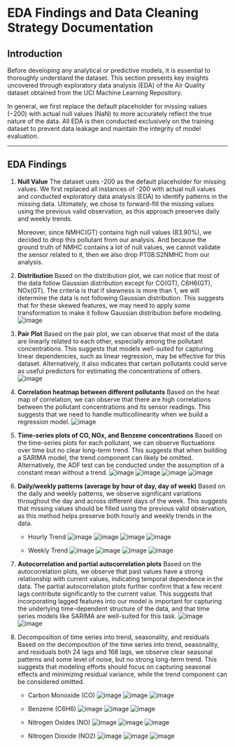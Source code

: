 # EDA Findings and Data Cleaning Strategy Documentation

## Introduction
Before developing any analytical or predictive models, it is essential to thoroughly understand the dataset. This section presents key insights uncovered through exploratory data analysis (EDA) of the Air Quality dataset obtained from the UCI Machine Learning Repository. 

In general, we first replace the default placeholder for missing values (−200) with actual null values (NaN) to more accurately reflect the true nature of the data. All EDA is then conducted exclusively on the training dataset to prevent data leakage and maintain the integrity of model evaluation.


---

## EDA Findings 

1.	**Null Value**
    The dataset uses -200 as the default placeholder for missing values. We first replaced all instances of -200 with actual null values and conducted exploratory data analysis (EDA) to identify patterns in the missing data. Ultimately, we chose to forward-fill the missing values using the previous valid observation, as this approach preserves daily and weekly trends.

    Moreover, since NMHC(GT) contains high null values (83.90%), we decided to drop this pollutant from our analysis. And because the ground truth of NMHC contains a lot of null values, we cannot validate the sensor related to it, then we also drop PT08.S2NMHC from our analysis.

2.	**Distribution**
    Based on the distribution plot, we can notice that most of the data follow Gaussian distribution except for CO(GT), C6H6(GT), NOx(GT). The criteria is that if skewness is more than 1, we will determine the data is not following Gaussian distribution. This suggests that for these skewed features, we may need to apply some transformation to make it follow Gaussian distribution before modeling.
    ![image](images/training_data_distribution_with_null.png)

3.	**Pair Plot**
    Based on the pair plot, we can observe that most of the data are linearly related to each other, especially among the pollutant concentrations. This suggests that models well-suited for capturing linear dependencies, such as linear regression, may be effective for this dataset. Alternatively, it also indicates that certain pollutants could serve as useful predictors for estimating the concentrations of others.
    ![image](images/training_data_pair_plot_with_null.png)

4.	**Correlation heatmap between different pollutants**
    Based on the heat map of correlation, we can observe that there are high correlations between the pollutant concentrations and its sensor readings. This suggests that we need to handle multicollinearity when we build a regression model.
    ![image](images/training_data_correlation_with_null.png)

5.	**Time-series plots of CO, NOx, and Benzene concentrations**
    Based on the time-series plots for each pollutant, we can observe fluctuations over time but no clear long-term trend. This suggests that when building a SARIMA model, the trend component can likely be omitted. Alternatively, the ADF test can be conducted under the assumption of a constant mean without a trend.
    ![image](images/training_data_time_series_plot_with_null_co.png)
    ![image](images/training_data_time_series_plot_with_null_benzene.png)
    ![image](images/training_data_time_series_plot_with_null_nox.png)
    ![image](images/training_data_time_series_plot_with_null_no2.png)

6.	**Daily/weekly patterns (average by hour of day, day of week)**
    Based on the daily and weekly patterns, we observe significant variations throughout the day and across different days of the week. This suggests that missing values should be filled using the previous valid observation, as this method helps preserve both hourly and weekly trends in the data.
    
    - Hourly Trend
    ![image](images/training_data_hour_trend_plot_with_null_co.png)
    ![image](images/training_data_hour_trend_plot_with_null_benzene.png)
    ![image](images/training_data_hour_trend_plot_with_null_nox.png)
    ![image](images/training_data_hour_trend_plot_with_null_no2.png)

    - Weekly Trend
    ![image](images/training_data_weekly_trend_plot_with_null_co.png)
    ![image](images/training_data_weekly_trend_plot_with_null_benzene.png)
    ![image](images/training_data_weekly_trend_plot_with_null_nox.png)
    ![image](images/training_data_weekly_trend_plot_with_null_no2.png)

7.	**Autocorrelation and partial autocorrelation plots**
    Based on the autocorrelation plots, we observe that past values have a strong relationship with current values, indicating temporal dependence in the data. The partial autocorrelation plots further confirm that a few recent lags contribute significantly to the current value. This suggests that incorporating lagged features into our model is important for capturing the underlying time-dependent structure of the data, and that time series models like SARIMA are well-suited for this task.
    ![image](images/training_data_acf_plot.png)
    ![image](images/training_data_pacf_plot.png)

8.	Decomposition of time series into trend, seasonality, and residuals
    Based on the decomposition of the time series into trend, seasonality, and residuals both 24 lags and 168 lags, we observe clear seasonal patterns and some level of noise, but no strong long-term trend. This suggests that modeling efforts should focus on capturing seasonal effects and minimizing residual variance, while the trend component can be considered omitted.
    
    - Carbon Monoxide (CO)
    ![image](images/training_data_trend_plot_co.png)
    ![image](images/training_data_seasonal_plot_co.png)
    ![image](images/training_data_residual_plot_co.png)

    - Benzene (C6H6)
    ![image](images/training_data_trend_plot_benzene.png)
    ![image](images/training_data_seasonal_plot_benzene.png)
    ![image](images/training_data_residual_plot_benzene.png)

    - Nitrogen Oxides (NO)
    ![image](images/training_data_trend_plot_nox.png)
    ![image](images/training_data_seasonal_plot_nox.png)
    ![image](images/training_data_residual_plot_nox.png)

    - Nitrogen Dioxide (NO2)
    ![image](images/training_data_trend_plot_no2.png)
    ![image](images/training_data_seasonal_plot_no2.png)
    ![image](images/training_data_residual_plot_no2.png)